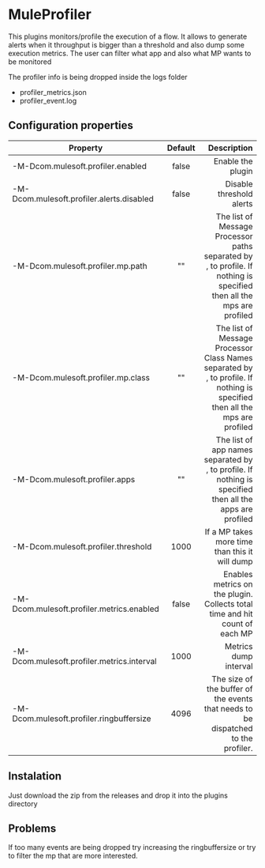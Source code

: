 # MuleProfiler

This plugins monitors/profile the execution of a flow. It allows to generate alerts when it throughput is bigger than a threshold and also dump some execution metrics.
The user can filter what app and also what MP wants to be monitored

The profiler info is being dropped inside the logs folder

* profiler_metrics.json
* profiler_event.log

## Configuration properties
 
  | Property                          | Default       | Description  |
  | --------------------------        |:-------------:| -----:|
  | -M-Dcom.mulesoft.profiler.enabled | false         | Enable the plugin |
  | -M-Dcom.mulesoft.profiler.alerts.disabled | false         | Disable threshold alerts |
  | -M-Dcom.mulesoft.profiler.mp.path     | "" | The list of Message Processor paths separated by , to profile. If nothing is specified then all the mps are profiled |
  | -M-Dcom.mulesoft.profiler.mp.class     | "" | The list of Message Processor Class Names separated by , to profile. If nothing is specified then all the mps are profiled |
  | -M-Dcom.mulesoft.profiler.apps     | "" | The list of app names separated by , to profile. If nothing is specified then all the apps are profiled |
  | -M-Dcom.mulesoft.profiler.threshold | 1000 | If a MP takes more time than this it will dump |
  | -M-Dcom.mulesoft.profiler.metrics.enabled | false | Enables metrics on the plugin. Collects total time and hit count of each MP |
  | -M-Dcom.mulesoft.profiler.metrics.interval | 1000 | Metrics dump interval |
  | -M-Dcom.mulesoft.profiler.ringbuffersize | 4096 | The size of the buffer of the events that needs to be dispatched to the profiler.  |
  
## Instalation

Just download the zip from the releases and drop it into the plugins directory

## Problems

If too many events are being dropped try increasing the ringbuffersize or try to filter the mp that are more interested.
